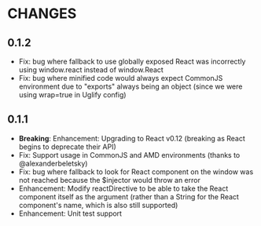 # CHANGES

## 0.1.2

- Fix: bug where fallback to use globally exposed React was incorrectly using window.react instead of window.React
- Fix: bug where minified code would always expect CommonJS environment due to "exports" always being an object (since we were using wrap=true in Uglify config)

## 0.1.1

- **Breaking**: Enhancement: Upgrading to React v0.12 (breaking as React begins to deprecate their API)
- Fix: Support usage in CommonJS and AMD environments (thanks to @alexanderbeletsky)
- Fix: bug where fallback to look for React component on the window was not reached because the $injector would throw an error
- Enhancement: Modify reactDirective to be able to take the React component itself as the argument (rather than a String for the React component's name, which is also still supported)
- Enhancement: Unit test support